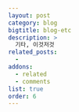 ```yaml
---
layout: post
category: blog
bigtitle: blog-etc
description: >
  기타, 이것저것
related_posts:
  -
addons:
  - related
  - comments
list: true
order: 6
---
```

